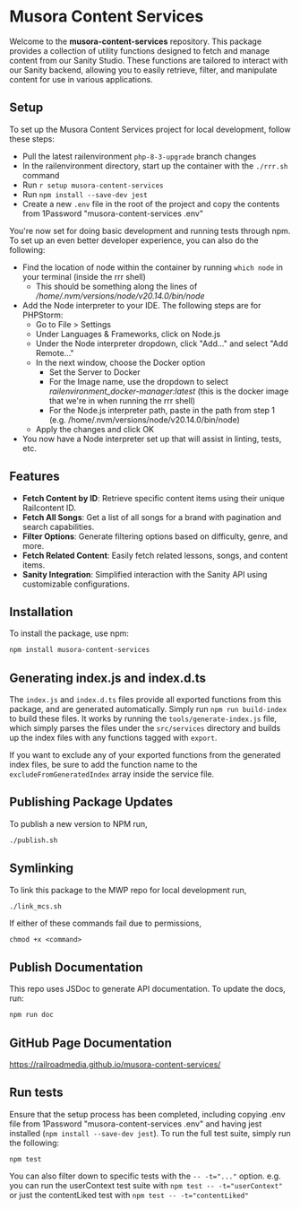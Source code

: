 # Musora Content Services

Welcome to the **musora-content-services** repository. This package provides a collection of utility functions designed
to fetch and manage content from our Sanity Studio. These functions are tailored to interact with our Sanity backend,
allowing you to easily retrieve, filter, and manipulate content for use in various applications.

## Setup

To set up the Musora Content Services project for local development, follow these steps:

- Pull the latest railenvironment `php-8-3-upgrade` branch changes
- In the railenvironment directory, start up the container with the `./rrr.sh` command
- Run `r setup musora-content-services`
- Run `npm install --save-dev jest`
- Create a new `.env` file in the root of the project and copy the contents from 1Password "musora-content-services .env"

You're now set for doing basic development and running tests through npm. To set up an even better developer experience,
you can also do the following:

- Find the location of node within the container by running `which node` in your terminal (inside the rrr shell)
  - This should be something along the lines of _/home/.nvm/versions/node/v20.14.0/bin/node_
- Add the Node interpreter to your IDE. The following steps are for PHPStorm:
  - Go to File > Settings
  - Under Languages & Frameworks, click on Node.js
  - Under the Node interpreter dropdown, click "Add..." and select "Add Remote..."
  - In the next window, choose the Docker option
    - Set the Server to Docker
    - For the Image name, use the dropdown to select _railenvironment_docker-manager:latest_ (this is the docker image
      that we're in when running the rrr shell)
    - For the Node.js interpreter path, paste in the path from step 1 (e.g. /home/.nvm/versions/node/v20.14.0/bin/node)
  - Apply the changes and click OK
- You now have a Node interpreter set up that will assist in linting, tests, etc.

## Features

- **Fetch Content by ID**: Retrieve specific content items using their unique Railcontent ID.
- **Fetch All Songs**: Get a list of all songs for a brand with pagination and search capabilities.
- **Filter Options**: Generate filtering options based on difficulty, genre, and more.
- **Fetch Related Content**: Easily fetch related lessons, songs, and content items.
- **Sanity Integration**: Simplified interaction with the Sanity API using customizable configurations.

## Installation

To install the package, use npm:

```bash
npm install musora-content-services
```

## Generating index.js and index.d.ts

The `index.js` and `index.d.ts` files provide all exported functions from this package, and are generated automatically.
Simply run `npm run build-index` to build these files. It works by running the `tools/generate-index.js` file, which simply
parses the files under the `src/services` directory and builds up the index files with any functions tagged with `export`.

If you want to exclude any of your exported functions from the generated index files, be sure to add the function name to
the `excludeFromGeneratedIndex` array inside the service file.

## Publishing Package Updates

To publish a new version to NPM run,

```bash
./publish.sh
```

## Symlinking

To link this package to the MWP repo for local development run,

```bash
./link_mcs.sh
```

If either of these commands fail due to permissions,

```
chmod +x <command>
```

## Publish Documentation

This repo uses JSDoc to generate API documentation. To update the docs, run:

```bash
npm run doc
```

## GitHub Page Documentation

https://railroadmedia.github.io/musora-content-services/

## Run tests

Ensure that the setup process has been completed, including copying .env file from 1Password "musora-content-services .env"
and having jest installed (`npm install --save-dev jest`). To run the full test suite, simply run the following:

```
npm test
```

You can also filter down to specific tests with the `-- -t="..."` option. e.g. you can run the userContext test suite
with `npm test -- -t="userContext"` or just the contentLiked test with `npm test -- -t="contentLiked"`
